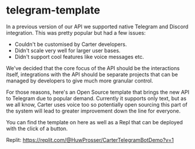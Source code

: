 # telegram-template

In a previous version of our API we supported native Telegram and Discord integration. This was pretty popular but had a few issues:

- Couldn't be customised by Carter developers.
- Didn't scale very well for larger user bases.
- Didn't support cool features like voice messages etc.

We've decided that the core focus of the API should be the interactions itself, integrations with the API should be separate projects that can be managed by developers to give much more granular control.

For those reasons, here's an Open Source template that brings the new API to Telegram due to popular demand. Currently it supports only text, but as we all know, Carter uses voice too so potentially open sourcing this part of the system will lead to greater improvement down the line for everyone.

You can find the template on here as well as a Repl that can be deployed with the click of a button.

Replit:
https://replit.com/@HuwProsser/CarterTelegramBotDemo?v=1
